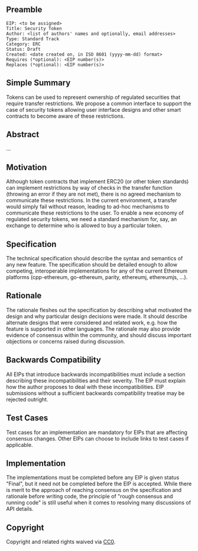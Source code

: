 
## Preamble

    EIP: <to be assigned>
    Title: Security Token
    Author: <list of authors' names and optionally, email addresses>
    Type: Standard Track 
    Category: ERC
    Status: Draft
    Created: <date created on, in ISO 8601 (yyyy-mm-dd) format>
    Requires (*optional): <EIP number(s)>
    Replaces (*optional): <EIP number(s)>


## Simple Summary

Tokens can be used to represent ownership of regulated securities that require transfer restrictions.  We propose a common interface to support the case of security tokens allowing user interface designs and other smart contracts to become aware of these restrictions. 

## Abstract

  ...

## Motivation

Although token contracts that implement ERC20 (or other token standards) can implement restrictions by way of checks in the transfer function (throwing an error if they are not met), there is no agreed mechanism to communicate these restrictions.  In the current environment, a transfer would simply fail without reason, leading to ad-hoc mechanisms to communicate these restrictions to the user.  To enable a new economy of regulated security tokens, we need a standard mechanism for, say, an exchange to determine who is allowed to buy a particular token.  
    
## Specification
The technical specification should describe the syntax and semantics of any new feature. The specification should be detailed enough to allow competing, interoperable implementations for any of the current Ethereum platforms (cpp-ethereum, go-ethereum, parity, ethereumj, ethereumjs, ...). 

## Rationale
The rationale fleshes out the specification by describing what motivated the design and why particular design decisions were made. It should describe alternate designs that were considered and related work, e.g. how the feature is supported in other languages. The rationale may also provide evidence of consensus within the community, and should discuss important objections or concerns raised during discussion.

## Backwards Compatibility
All EIPs that introduce backwards incompatibilities must include a section describing these incompatibilities and their severity. The EIP must explain how the author proposes to deal with these incompatibilities. EIP submissions without a sufficient backwards compatibility treatise may be rejected outright.

## Test Cases
Test cases for an implementation are mandatory for EIPs that are affecting consensus changes. Other EIPs can choose to include links to test cases if applicable.

## Implementation
The implementations must be completed before any EIP is given status "Final", but it need not be completed before the EIP is accepted. While there is merit to the approach of reaching consensus on the specification and rationale before writing code, the principle of "rough consensus and running code" is still useful when it comes to resolving many discussions of API details.

## Copyright
Copyright and related rights waived via [CC0](https://creativecommons.org/publicdomain/zero/1.0/).
